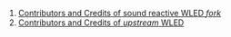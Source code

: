 1. [Contributors and Credits of sound reactive WLED _fork_](https://github.com/atuline/WLED/wiki#sound-reactive-wled-fork-team)
2. [Contributors and Credits of _upstream_ WLED](https://kno.wled.ge/about/contributors/)